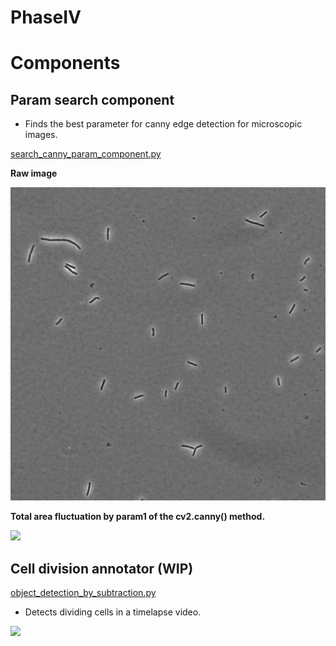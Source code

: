 # PhaseIV

# Components 

## Param search component

* Finds the best parameter for canny edge detection for microscopic images.

[search_canny_param_component.py](components/search_canny_param_component.py)

**Raw image**

![](sample_images/cells_100x_large_scope.png)

**Total area fluctuation by param1 of the cv2.canny() method.**

![](docs_images/param_serach.gif)

## Cell division annotator (WIP)

[object_detection_by_subtraction.py](components/object_detection_by_subtraction.py)

* Detects dividing cells in a timelapse video. 

![](docs_images/timelapse_sub.gif)